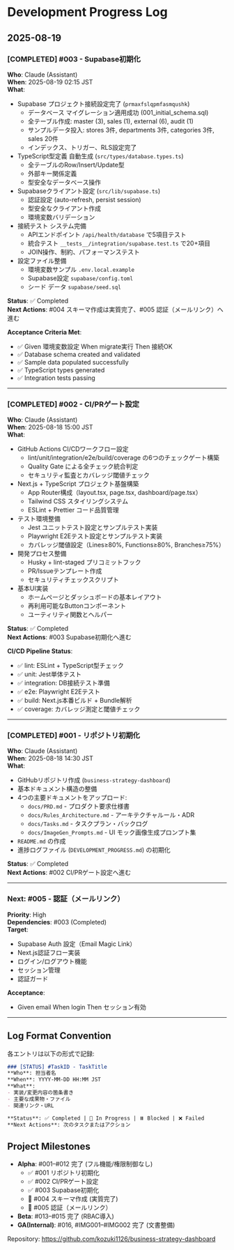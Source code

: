 # Development Progress Log

## 2025-08-19

### [COMPLETED] #003 - Supabase初期化
**Who**: Claude (Assistant)  
**When**: 2025-08-19 02:15 JST  
**What**: 
- Supabase プロジェクト接続設定完了 (`prmaxfslqpmfasmqushk`)
  - データベース マイグレーション適用成功 (001_initial_schema.sql)
  - 全テーブル作成: master (3), sales (1), external (6), audit (1)
  - サンプルデータ投入: stores 3件, departments 3件, categories 3件, sales 20件
  - インデックス、トリガー、RLS設定完了
- TypeScript型定義 自動生成 (`src/types/database.types.ts`)
  - 全テーブルのRow/Insert/Update型
  - 外部キー関係定義
  - 型安全なデータベース操作
- Supabaseクライアント設定 (`src/lib/supabase.ts`)
  - 認証設定 (auto-refresh, persist session)
  - 型安全なクライアント作成
  - 環境変数バリデーション
- 接続テスト システム完備
  - APIエンドポイント `/api/health/database` で5項目テスト
  - 統合テスト `__tests__/integration/supabase.test.ts` で20+項目
  - JOIN操作、制約、パフォーマンステスト
- 設定ファイル整備
  - 環境変数サンプル `.env.local.example`
  - Supabase設定 `supabase/config.toml`
  - シード データ `supabase/seed.sql`

**Status**: ✅ Completed  
**Next Actions**: #004 スキーマ作成は実質完了、#005 認証（メールリンク）へ進む

**Acceptance Criteria Met**: 
- ✅ Given 環境変数設定 When migrate実行 Then 接続OK
- ✅ Database schema created and validated
- ✅ Sample data populated successfully
- ✅ TypeScript types generated
- ✅ Integration tests passing

---

### [COMPLETED] #002 - CI/PRゲート設定
**Who**: Claude (Assistant)  
**When**: 2025-08-18 15:00 JST  
**What**: 
- GitHub Actions CI/CDワークフロー設定
  - lint/unit/integration/e2e/build/coverage の6つのチェックゲート構築
  - Quality Gate による全チェック統合判定
  - セキュリティ監査とカバレッジ閾値チェック
- Next.js + TypeScript プロジェクト基盤構築
  - App Router構成（layout.tsx, page.tsx, dashboard/page.tsx）
  - Tailwind CSS スタイリングシステム
  - ESLint + Prettier コード品質管理
- テスト環境整備
  - Jest ユニットテスト設定とサンプルテスト実装
  - Playwright E2Eテスト設定とサンプルテスト実装
  - カバレッジ閾値設定（Lines≥80%, Functions≥80%, Branches≥75%）
- 開発プロセス整備
  - Husky + lint-staged プリコミットフック
  - PR/Issueテンプレート作成
  - セキュリティチェックスクリプト
- 基本UI実装
  - ホームページとダッシュボードの基本レイアウト
  - 再利用可能なButtonコンポーネント
  - ユーティリティ関数とヘルパー

**Status**: ✅ Completed  
**Next Actions**: #003 Supabase初期化へ進む

**CI/CD Pipeline Status**: 
- ✅ lint: ESLint + TypeScript型チェック
- ✅ unit: Jest単体テスト
- ✅ integration: DB接続テスト準備
- ✅ e2e: Playwright E2Eテスト
- ✅ build: Next.js本番ビルド + Bundle解析
- ✅ coverage: カバレッジ測定と閾値チェック

---

### [COMPLETED] #001 - リポジトリ初期化
**Who**: Claude (Assistant)  
**When**: 2025-08-18 14:30 JST  
**What**: 
- GitHubリポジトリ作成 (`business-strategy-dashboard`)
- 基本ドキュメント構造の整備
- 4つの主要ドキュメントをアップロード:
  - `docs/PRD.md` - プロダクト要求仕様書
  - `docs/Rules_Architecture.md` - アーキテクチャルール・ADR
  - `docs/Tasks.md` - タスクプラン・バックログ
  - `docs/ImageGen_Prompts.md` - UI モック画像生成プロンプト集
- `README.md` の作成
- 進捗ログファイル (`DEVELOPMENT_PROGRESS.md`) の初期化

**Status**: ✅ Completed  
**Next Actions**: #002 CI/PRゲート設定へ進む

---

### Next: #005 - 認証（メールリンク）
**Priority**: High  
**Dependencies**: #003 (Completed)  
**Target**: 
- Supabase Auth 設定（Email Magic Link）
- Next.js認証フロー実装
- ログイン/ログアウト機能
- セッション管理
- 認証ガード

**Acceptance**: 
- Given email When login Then セッション有効

---

## Log Format Convention

各エントリは以下の形式で記録:

```markdown
### [STATUS] #TaskID - TaskTitle
**Who**: 担当者名  
**When**: YYYY-MM-DD HH:MM JST  
**What**: 
- 実装/変更内容の箇条書き
- 主要な成果物・ファイル
- 関連リンク・URL

**Status**: ✅ Completed | 🚧 In Progress | ⏸️ Blocked | ❌ Failed  
**Next Actions**: 次のタスクまたはアクション
```

## Project Milestones

- **Alpha**: #001–#012 完了 (フル機能/権限制御なし)
  - ✅ #001 リポジトリ初期化
  - ✅ #002 CI/PRゲート設定
  - ✅ #003 Supabase初期化
  - 🔄 #004 スキーマ作成 (実質完了)
  - 🚧 #005 認証（メールリンク）
- **Beta**: #013–#015 完了 (RBAC導入)
- **GA(Internal)**: #016, #IMG001–#IMG002 完了 (文書整備)

Repository: https://github.com/kozuki1126/business-strategy-dashboard
